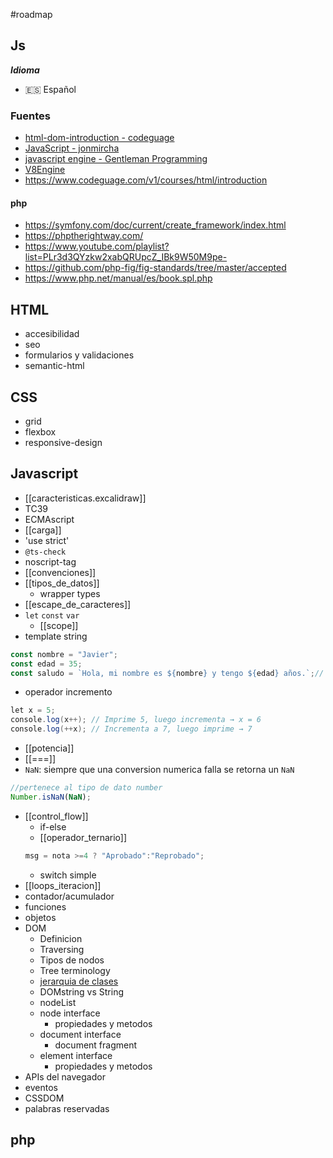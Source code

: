 #roadmap
## Js
***Idioma***
- 🇪🇸 Español
### Fuentes
- [html-dom-introduction - codeguage](https://www.codeguage.com/courses/js/html-dom-introduction)
- [JavaScript - jonmircha](https://youtube.com/playlist?list=PLvq-jIkSeTUZ6QgYYO3MwG9EMqC-KoLXA&si=hjBmqpIkLySKaJQU) 
- [javascript engine - Gentleman Programming](https://youtu.be/JeyR30L_zmk?si=E9AEYhM28QqtoQU6)
- [V8Engine](https://youtu.be/xckH5s3UuX4?si=IbI34pykt_WXzqnY)
- https://www.codeguage.com/v1/courses/html/introduction
#### php
- https://symfony.com/doc/current/create_framework/index.html
- https://phptherightway.com/
- https://www.youtube.com/playlist?list=PLr3d3QYzkw2xabQRUpcZ_IBk9W50M9pe-
- https://github.com/php-fig/fig-standards/tree/master/accepted
- https://www.php.net/manual/es/book.spl.php
## HTML
- accesibilidad
- seo
- formularios y validaciones
- semantic-html
## CSS
- grid
- flexbox
- responsive-design
## Javascript
- [[caracteristicas.excalidraw]]
- TC39
- ECMAscript
- [[carga]]
- 'use strict'
- `@ts-check`
- noscript-tag
- [[convenciones]]
- [[tipos_de_datos]] 
	- wrapper types
- [[escape_de_caracteres]]
- `let` `const` `var`
	- [[scope]]
- template string
```js
const nombre = "Javier";
const edad = 35;
const saludo = `Hola, mi nombre es ${nombre} y tengo ${edad} años.`;// se puede incrustar ademas de variables codigo tambien
```
- operador incremento
```csharp
let x = 5;
console.log(x++); // Imprime 5, luego incrementa → x = 6
console.log(++x); // Incrementa a 7, luego imprime → 7
```
- [[potencia]]
- [[===]]
- `NaN`: siempre que una conversion numerica falla se retorna un `NaN`
```js
//pertenece al tipo de dato number
Number.isNaN(NaN);
```
- [[control_flow]]
	- if-else
	- [[operador_ternario]]
	```js
	msg = nota >=4 ? "Aprobado":"Reprobado";
	```
	- switch simple
- [[loops_iteracion]]
- contador/acumulador
- funciones
- objetos
- DOM
	- Definicion
	- Traversing
	- Tipos de nodos
	- Tree terminology
	- [jerarquia de clases](https://www.codeguage.com/static/images/content/js/dom-classes.png)
	- DOMstring vs String
	- nodeList
	- node interface
		- propiedades y metodos
	- document interface
		- document fragment
	- element interface
		- propiedades y metodos
-  APIs del navegador
- eventos
- CSSDOM
- palabras reservadas

## php
